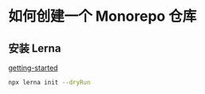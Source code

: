 # 如何创建一个 Monorepo 仓库

## 安装 Lerna

[getting-started](https://lerna.js.org/docs/getting-started)

```bash
npx lerna init --dryRun
```
